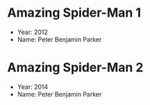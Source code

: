 # Amazing Spider-Man 1  
- Year: 2012  
- Name: Peter Benjamin Parker

# Amazing Spider-Man 2  
- Year: 2014  
- Name: Peter Benjamin Parker
